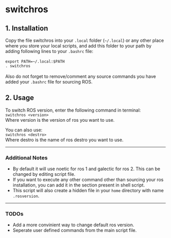 # switchros
## 1. Installation
Copy the file switchros into your `.local` folder (`~/.local`) or any other place where you store your local scripts, and add this folder to your path by adding following lines to your `.bashrc` file: <br><br>
`export PATH=~/.local:$PATH` <br>
`. switchros`
<br><br>
Also do not forget to remove/comment any source commands you have added your `.bashrc` file for sourcing ROS.
## 2. Usage 

To switch ROS version, enter the following command in terminal: <br>
`switchros <version>` <br>
Where version is the version of ros you want to use.

You can also use: <br>
`switchros <destro>` <br>
Where destro is the name of ros destro you want to use.

---
### Additional Notes
- By default it will use noetic for ros 1 and galectic for ros 2. This can be changed by editing script file.
- If you want to execute any other command other than sourcing your ros installation, you can add it in the section present in shell script.
- This script will also create a hidden file in your `home` directory with name `.rosversion`.
---
### TODOs
- Add a more convinient way to change default ros version.
- Seperate user defined commands from the main script file.
